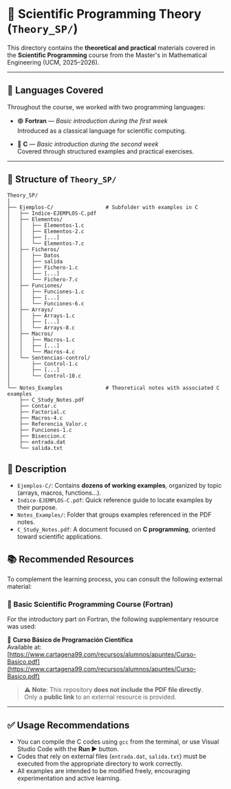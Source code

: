 # 📘 Scientific Programming Theory (`Theory_SP/`)

This directory contains the **theoretical and practical** materials covered in the **Scientific Programming** course from the Master's in Mathematical Engineering (UCM, 2025–2026).

---

## 🧾 Languages Covered

Throughout the course, we worked with two programming languages:

- 🟢 **Fortran** — *Basic introduction during the first week*  
  Introduced as a classical language for scientific computing.

- 🔷 **C** — *Basic introduction during the second week*  
  Covered through structured examples and practical exercises.

---

## 📂 Structure of `Theory_SP/`

```plaintext
Theory_SP/
│
├── Ejemplos-C/                 # Subfolder with examples in C
│   ├── Indice-EJEMPLOS-C.pdf
│   ├── Elementos/
│   │   ├── Elementos-1.c
│   │   ├── Elementos-2.c
│   │   ├── [...]
│   │   └── Elementos-7.c
│   ├── Ficheros/
│   │   ├── Datos
│   │   ├── salida
│   │   ├── Fichero-1.c
│   │   ├── [...]
│   │   └── Fichero-7.c
│   ├── Funciones/
│   │   ├── Funciones-1.c
│   │   ├── [...]
│   │   └── Funciones-6.c
│   ├── Arrays/
│   │   ├── Arrays-1.c
│   │   ├── [...]
│   │   └── Arrays-8.c
│   ├── Macros/
│   │   ├── Macros-1.c
│   │   ├── [...]
│   │   └── Macros-4.c
│   └── Sentencias-control/
│       ├── Control-1.c
│       ├── [...]
│       └── Control-10.c
│
└── Notes_Examples              # Theoretical notes with associated C examples
    ├── C_Study_Notes.pdf
    ├── Contar.c
    ├── Factorial.c
    ├── Macros-4.c
    ├── Referencia_Valor.c
    ├── Funciones-1.c
    ├── Biseccion.c
    ├── entrada.dat
    └── salida.txt
```

## 📄 Description

-  `Ejemplos-C/`: Contains **dozens of working examples**, organized by topic (arrays, macros, functions...).
-  `Indice-EJEMPLOS-C.pdf`: Quick reference guide to locate examples by their purpose.
-  `Notes_Examples/`: Folder that groups examples referenced in the PDF notes.
-  `C_Study_Notes.pdf`: A document focused on **C programming**, oriented toward scientific applications.

## 📚 Recommended Resources

To complement the learning process, you can consult the following external material:

### 📗 Basic Scientific Programming Course (Fortran)

For the introductory part on Fortran, the following supplementary resource was used:

📎 **Curso Básico de Programación Científica**  
Available at: [https://www.cartagena99.com/recursos/alumnos/apuntes/Curso-Basico.pdf](https://www.cartagena99.com/recursos/alumnos/apuntes/Curso-Basico.pdf)

> ⚠️ **Note**: This repository **does not include the PDF file directly**.  
> Only a **public link** to an external resource is provided.

---

## ✅ Usage Recommendations

- You can compile the C codes using `gcc` from the terminal, or use Visual Studio Code with the **Run ▶️** button.
- Codes that rely on external files (`entrada.dat`, `salida.txt`) must be executed from the appropriate directory to work correctly.
- All examples are intended to be modified freely, encouraging experimentation and active learning.


